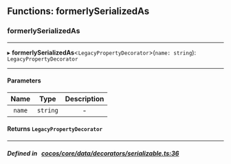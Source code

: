 ## Functions: formerlySerializedAs

### formerlySerializedAs


___
▸ **formerlySerializedAs**<`LegacyPropertyDecorator`\>(`name: string`): `LegacyPropertyDecorator`
___


#### Parameters

| Name | Type | Description |
| :------: | :------: | :------: |
| `name` | `string` | - |


#### Returns `LegacyPropertyDecorator` 
___


##### Defined in &nbsp;   [cocos/core/data/decorators/serializable.ts:36](https://github.com/cocos-creator/engine/blob/c7bf6b8a9/cocos/core/data/decorators/serializable.ts#L36)&nbsp;
